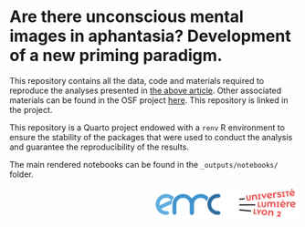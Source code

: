 # Are there unconscious mental images in aphantasia? Development of a new priming paradigm.

This repository contains all the data, code and materials required to reproduce the analyses presented in [the above article](https://doi.org/10.1016/j.cognition.2024.106059). Other associated materials can be found in the OSF project [here](https://osf.io/635dv/). This repository is linked in the project.

This repository is a Quarto project endowed with a `renv` R environment to ensure the stability of the packages that were used to conduct the analysis and guarantee the reproducibility of the results.

The main rendered notebooks can be found in the `_outputs/notebooks/` folder.

<img src='figures/logo-emc-lyon2.png' align="right" width="250" />
